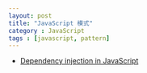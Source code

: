 ```yaml
---
layout: post
title: "JavaScript 模式"
category : JavaScript
tags : [javascript, pattern]
--- 
```


- [Dependency injection in JavaScript](http://krasimirtsonev.com/blog/article/Dependency-injection-in-JavaScript)